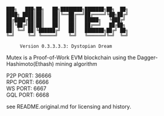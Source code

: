 ```
███╗   ███╗██╗   ██╗████████╗███████╗██╗  ██╗
████╗ ████║██║   ██║╚══██╔══╝██╔════╝╚██╗██╔╝
██╔████╔██║██║   ██║   ██║   █████╗   ╚███╔╝ 
██║╚██╔╝██║██║   ██║   ██║   ██╔══╝   ██╔██╗ 
██║ ╚═╝ ██║╚██████╔╝   ██║   ███████╗██╔╝ ██╗
╚═╝     ╚═╝ ╚═════╝    ╚═╝   ╚══════╝╚═╝  ╚═╝
                                             
     Version 0.3.3.3.3: Dystopian Dream
```

Mutex is a Proof-of-Work EVM blockchain using the Dagger-Hashimoto(Ethash) mining algorithm

P2P PORT: 36666 \
RPC PORT: 6666 \
WS PORT: 6667 \
GQL PORT: 6668

see README.original.md for licensing and history.